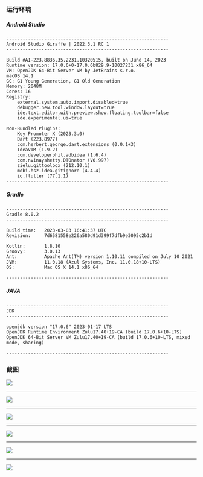 ### 运行环境 

##### Android Studio
```
------------------------------------------------------------
Android Studio Giraffe | 2022.3.1 RC 1
------------------------------------------------------------

Build #AI-223.8836.35.2231.10320515, built on June 14, 2023
Runtime version: 17.0.6+0-17.0.6b829.9-10027231 x86_64
VM: OpenJDK 64-Bit Server VM by JetBrains s.r.o.
macOS 14.1
GC: G1 Young Generation, G1 Old Generation
Memory: 2048M
Cores: 16
Registry:
    external.system.auto.import.disabled=true
    debugger.new.tool.window.layout=true
    ide.text.editor.with.preview.show.floating.toolbar=false
    ide.experimental.ui=true

Non-Bundled Plugins:
    Key Promoter X (2023.3.0)
    Dart (223.8977)
    com.herbert.george.dart.extensions (0.0.1+3)
    IdeaVIM (1.9.2)
    com.developerphil.adbidea (1.6.4)
    com.nvinayshetty.DTOnator (V0.997)
    zielu.gittoolbox (212.10.1)
    mobi.hsz.idea.gitignore (4.4.4)
    io.flutter (77.1.1)
------------------------------------------------------------

```

##### Gradle
```
------------------------------------------------------------
Gradle 8.0.2
------------------------------------------------------------

Build time:   2023-03-03 16:41:37 UTC
Revision:     7d6581558e226a580d91d399f7dfb9e3095c2b1d

Kotlin:       1.8.10
Groovy:       3.0.13
Ant:          Apache Ant(TM) version 1.10.11 compiled on July 10 2021
JVM:          11.0.18 (Azul Systems, Inc. 11.0.18+10-LTS)
OS:           Mac OS X 14.1 x86_64

------------------------------------------------------------
```

#####  JAVA
```
------------------------------------------------------------
JDK 
------------------------------------------------------------

openjdk version "17.0.6" 2023-01-17 LTS
OpenJDK Runtime Environment Zulu17.40+19-CA (build 17.0.6+10-LTS)
OpenJDK 64-Bit Server VM Zulu17.40+19-CA (build 17.0.6+10-LTS, mixed mode, sharing)

------------------------------------------------------------
```

### 截图

![](./screenshot/1704273423.png)

------

![](./screenshot/1704273453.png)

------

![](./screenshot/1704273440.png)

------

![](./screenshot/1704273435.png)

------

![](./screenshot/1704273458.png)

------

![](./screenshot/1704273464.png)

